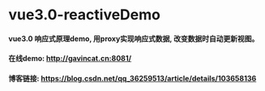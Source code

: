 # vue3.0-reactiveDemo
#### vue3.0 响应式原理demo, 用proxy实现响应式数据, 改变数据时自动更新视图。
#### 在线demo: http://gavincat.cn:8081/
#### 博客链接: https://blog.csdn.net/qq_36259513/article/details/103658136
